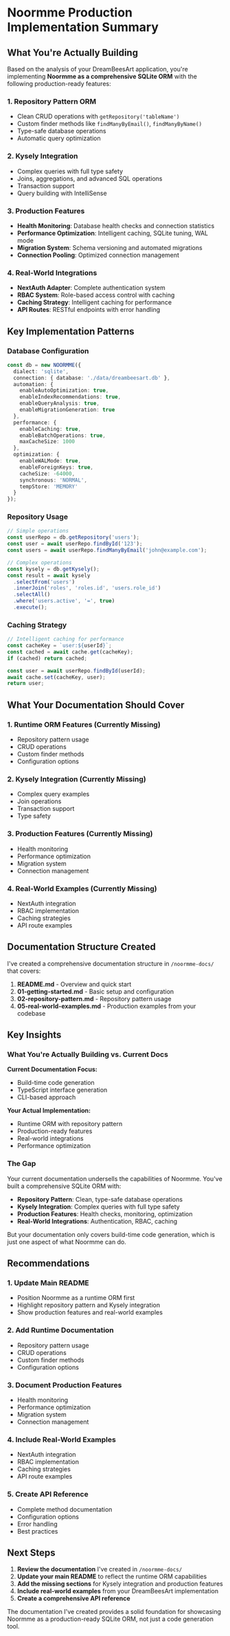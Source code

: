 # Noormme Production Implementation Summary

## What You're Actually Building

Based on the analysis of your DreamBeesArt application, you're implementing **Noormme as a comprehensive SQLite ORM** with the following production-ready features:

### 1. **Repository Pattern ORM**
- Clean CRUD operations with `getRepository('tableName')`
- Custom finder methods like `findManyByEmail()`, `findManyByName()`
- Type-safe database operations
- Automatic query optimization

### 2. **Kysely Integration**
- Complex queries with full type safety
- Joins, aggregations, and advanced SQL operations
- Transaction support
- Query building with IntelliSense

### 3. **Production Features**
- **Health Monitoring**: Database health checks and connection statistics
- **Performance Optimization**: Intelligent caching, SQLite tuning, WAL mode
- **Migration System**: Schema versioning and automated migrations
- **Connection Pooling**: Optimized connection management

### 4. **Real-World Integrations**
- **NextAuth Adapter**: Complete authentication system
- **RBAC System**: Role-based access control with caching
- **Caching Strategy**: Intelligent caching for performance
- **API Routes**: RESTful endpoints with error handling

## Key Implementation Patterns

### Database Configuration
```typescript
const db = new NOORMME({
  dialect: 'sqlite',
  connection: { database: './data/dreambeesart.db' },
  automation: {
    enableAutoOptimization: true,
    enableIndexRecommendations: true,
    enableQueryAnalysis: true,
    enableMigrationGeneration: true
  },
  performance: {
    enableCaching: true,
    enableBatchOperations: true,
    maxCacheSize: 1000
  },
  optimization: {
    enableWALMode: true,
    enableForeignKeys: true,
    cacheSize: -64000,
    synchronous: 'NORMAL',
    tempStore: 'MEMORY'
  }
});
```

### Repository Usage
```typescript
// Simple operations
const userRepo = db.getRepository('users');
const user = await userRepo.findById('123');
const users = await userRepo.findManyByEmail('john@example.com');

// Complex operations
const kysely = db.getKysely();
const result = await kysely
  .selectFrom('users')
  .innerJoin('roles', 'roles.id', 'users.role_id')
  .selectAll()
  .where('users.active', '=', true)
  .execute();
```

### Caching Strategy
```typescript
// Intelligent caching for performance
const cacheKey = `user:${userId}`;
const cached = await cache.get(cacheKey);
if (cached) return cached;

const user = await userRepo.findById(userId);
await cache.set(cacheKey, user);
return user;
```

## What Your Documentation Should Cover

### 1. **Runtime ORM Features** (Currently Missing)
- Repository pattern usage
- CRUD operations
- Custom finder methods
- Configuration options

### 2. **Kysely Integration** (Currently Missing)
- Complex query examples
- Join operations
- Transaction support
- Type safety

### 3. **Production Features** (Currently Missing)
- Health monitoring
- Performance optimization
- Migration system
- Connection management

### 4. **Real-World Examples** (Currently Missing)
- NextAuth integration
- RBAC implementation
- Caching strategies
- API route examples

## Documentation Structure Created

I've created a comprehensive documentation structure in `/noormme-docs/` that covers:

1. **README.md** - Overview and quick start
2. **01-getting-started.md** - Basic setup and configuration
3. **02-repository-pattern.md** - Repository pattern usage
4. **05-real-world-examples.md** - Production examples from your codebase

## Key Insights

### What You're Actually Building vs. Current Docs

**Current Documentation Focus:**
- Build-time code generation
- TypeScript interface generation
- CLI-based approach

**Your Actual Implementation:**
- Runtime ORM with repository pattern
- Production-ready features
- Real-world integrations
- Performance optimization

### The Gap

Your current documentation undersells the capabilities of Noormme. You've built a comprehensive SQLite ORM with:

- **Repository Pattern**: Clean, type-safe database operations
- **Kysely Integration**: Complex queries with full type safety
- **Production Features**: Health checks, monitoring, optimization
- **Real-World Integrations**: Authentication, RBAC, caching

But your documentation only covers build-time code generation, which is just one aspect of what Noormme can do.

## Recommendations

### 1. **Update Main README**
- Position Noormme as a runtime ORM first
- Highlight repository pattern and Kysely integration
- Show production features and real-world examples

### 2. **Add Runtime Documentation**
- Repository pattern usage
- CRUD operations
- Custom finder methods
- Configuration options

### 3. **Document Production Features**
- Health monitoring
- Performance optimization
- Migration system
- Connection management

### 4. **Include Real-World Examples**
- NextAuth integration
- RBAC implementation
- Caching strategies
- API route examples

### 5. **Create API Reference**
- Complete method documentation
- Configuration options
- Error handling
- Best practices

## Next Steps

1. **Review the documentation** I've created in `/noormme-docs/`
2. **Update your main README** to reflect the runtime ORM capabilities
3. **Add the missing sections** for Kysely integration and production features
4. **Include real-world examples** from your DreamBeesArt implementation
5. **Create a comprehensive API reference**

The documentation I've created provides a solid foundation for showcasing Noormme as a production-ready SQLite ORM, not just a code generation tool.

